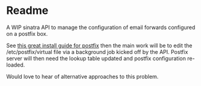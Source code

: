 # Readme

A WIP sinatra API to manage the configuration of email forwards configured on a postfix box.

See [this great install guide for postfix](http://www.binarytides.com/postfix-mail-forwarding-debian/) then the main work will be to edit the /etc/postfix/virtual file via a background job kicked off by the API. Postfix server will then need the lookup table updated and postfix configuration re-loaded.

Would love to hear of alternative approaches to this problem.